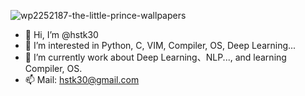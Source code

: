 ![wp2252187-the-little-prince-wallpapers](https://user-images.githubusercontent.com/42362747/221072498-8ceb7035-f1cd-4fa0-9f4e-264fa933a0c0.jpg)

- 👋 Hi, I’m @hstk30
- 👀 I’m interested in Python, C, VIM, Compiler, OS, Deep Learning...
- 🌱 I’m currently work about Deep Learning、NLP..., and learning Compiler, OS.
- 📫 Mail: hstk30@gmail.com


<!---
hstk30/hstk30 is a ✨ special ✨ repository because its `README.md` (this file) appears on your GitHub profile.
You can click the Preview link to take a look at your changes.
--->
